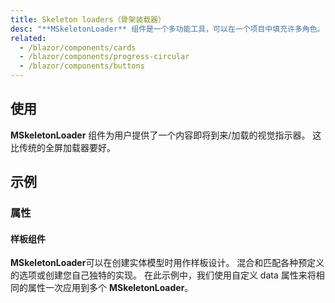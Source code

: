 ```yaml
---
title: Skeleton loaders（骨架装载器）
desc: "**MSkeletonLoader** 组件是一个多功能工具，可以在一个项目中填充许多角色。 在其核心部分，该组件向用户提供了一个指示，指出某些东西即将出现但尚未可用。 有超过30个预先定义的选项，可以组合成定制的示例。"
related:
  - /blazor/components/cards
  - /blazor/components/progress-circular
  - /blazor/components/buttons
---
```


## 使用

**MSkeletonLoader** 组件为用户提供了一个内容即将到来/加载的视觉指示器。 这比传统的全屏加载器要好。

<masa-example file="Examples.components.skeleton_loaders.Usage"></masa-example>

## 示例

### 属性

#### 样板组件

**MSkeletonLoader**可以在创建实体模型时用作样板设计。 混合和匹配各种预定义的选项或创建您自己独特的实现。 在此示例中，我们使用自定义 data 属性来将相同的属性一次应用到多个 **MSkeletonLoader**。

<masa-example file="Examples.components.skeleton_loaders.BoilerplateComponent"></masa-example>